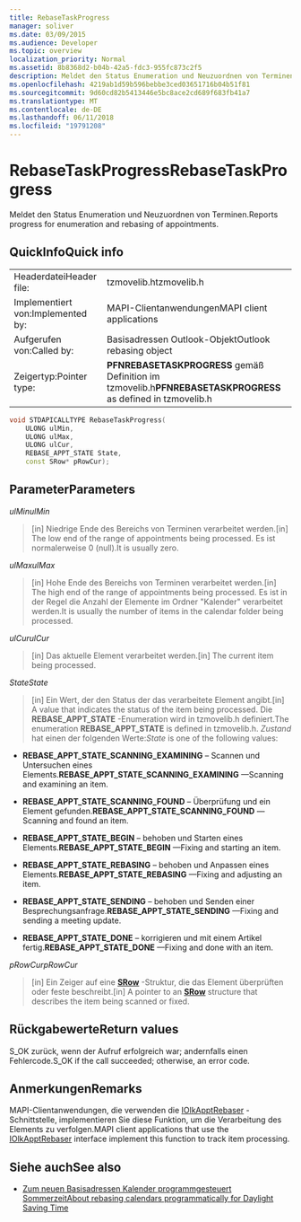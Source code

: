 ```yaml
---
title: RebaseTaskProgress
manager: soliver
ms.date: 03/09/2015
ms.audience: Developer
ms.topic: overview
localization_priority: Normal
ms.assetid: 8b8368d2-b04b-42a5-fdc3-955fc873c2f5
description: Meldet den Status Enumeration und Neuzuordnen von Terminen.
ms.openlocfilehash: 4219ab1d59b596bebbe3ced03651716b04b51f81
ms.sourcegitcommit: 9d60cd82b5413446e5bc8ace2cd689f683fb41a7
ms.translationtype: MT
ms.contentlocale: de-DE
ms.lasthandoff: 06/11/2018
ms.locfileid: "19791208"
---
```

# <a name="rebasetaskprogress"></a><span data-ttu-id="303e7-103">RebaseTaskProgress</span><span class="sxs-lookup"><span data-stu-id="303e7-103">RebaseTaskProgress</span></span>

<span data-ttu-id="303e7-104">Meldet den Status Enumeration und Neuzuordnen von Terminen.</span><span class="sxs-lookup"><span data-stu-id="303e7-104">Reports progress for enumeration and rebasing of appointments.</span></span>
  
## <a name="quick-info"></a><span data-ttu-id="303e7-105">QuickInfo</span><span class="sxs-lookup"><span data-stu-id="303e7-105">Quick info</span></span>

|||
|:-----|:-----|
|<span data-ttu-id="303e7-106">Headerdatei</span><span class="sxs-lookup"><span data-stu-id="303e7-106">Header file:</span></span>  <br/> |<span data-ttu-id="303e7-107">tzmovelib.h</span><span class="sxs-lookup"><span data-stu-id="303e7-107">tzmovelib.h</span></span>  <br/> |
|<span data-ttu-id="303e7-108">Implementiert von:</span><span class="sxs-lookup"><span data-stu-id="303e7-108">Implemented by:</span></span>  <br/> |<span data-ttu-id="303e7-109">MAPI-Clientanwendungen</span><span class="sxs-lookup"><span data-stu-id="303e7-109">MAPI client applications</span></span>  <br/> |
|<span data-ttu-id="303e7-110">Aufgerufen von:</span><span class="sxs-lookup"><span data-stu-id="303e7-110">Called by:</span></span>  <br/> |<span data-ttu-id="303e7-111">Basisadressen Outlook-Objekt</span><span class="sxs-lookup"><span data-stu-id="303e7-111">Outlook rebasing object</span></span>  <br/> |
|<span data-ttu-id="303e7-112">Zeigertyp:</span><span class="sxs-lookup"><span data-stu-id="303e7-112">Pointer type:</span></span>  <br/> |<span data-ttu-id="303e7-113">**PFNREBASETASKPROGRESS** gemäß Definition im tzmovelib.h</span><span class="sxs-lookup"><span data-stu-id="303e7-113">**PFNREBASETASKPROGRESS** as defined in tzmovelib.h</span></span>  <br/> |
   
```cpp
void STDAPICALLTYPE RebaseTaskProgress(  
    ULONG ulMin, 
    ULONG ulMax, 
    ULONG ulCur, 
    REBASE_APPT_STATE State, 
    const SRow* pRowCur); 

```

## <a name="parameters"></a><span data-ttu-id="303e7-114">Parameter</span><span class="sxs-lookup"><span data-stu-id="303e7-114">Parameters</span></span>

<span data-ttu-id="303e7-115">_ulMin_</span><span class="sxs-lookup"><span data-stu-id="303e7-115">_ulMin_</span></span>
  
> <span data-ttu-id="303e7-116">[in] Niedrige Ende des Bereichs von Terminen verarbeitet werden.</span><span class="sxs-lookup"><span data-stu-id="303e7-116">[in] The low end of the range of appointments being processed.</span></span> <span data-ttu-id="303e7-117">Es ist normalerweise 0 (null).</span><span class="sxs-lookup"><span data-stu-id="303e7-117">It is usually zero.</span></span>
    
<span data-ttu-id="303e7-118">_ulMax_</span><span class="sxs-lookup"><span data-stu-id="303e7-118">_ulMax_</span></span>
  
> <span data-ttu-id="303e7-119">[in] Hohe Ende des Bereichs von Terminen verarbeitet werden.</span><span class="sxs-lookup"><span data-stu-id="303e7-119">[in] The high end of the range of appointments being processed.</span></span> <span data-ttu-id="303e7-120">Es ist in der Regel die Anzahl der Elemente im Ordner "Kalender" verarbeitet werden.</span><span class="sxs-lookup"><span data-stu-id="303e7-120">It is usually the number of items in the calendar folder being processed.</span></span>
    
<span data-ttu-id="303e7-121">_ulCur_</span><span class="sxs-lookup"><span data-stu-id="303e7-121">_ulCur_</span></span>
  
> <span data-ttu-id="303e7-122">[in] Das aktuelle Element verarbeitet werden.</span><span class="sxs-lookup"><span data-stu-id="303e7-122">[in] The current item being processed.</span></span>
    
<span data-ttu-id="303e7-123">_State_</span><span class="sxs-lookup"><span data-stu-id="303e7-123">_State_</span></span>
  
> <span data-ttu-id="303e7-124">[in] Ein Wert, der den Status der das verarbeitete Element angibt.</span><span class="sxs-lookup"><span data-stu-id="303e7-124">[in] A value that indicates the status of the item being processed.</span></span> <span data-ttu-id="303e7-125">Die **REBASE_APPT_STATE** -Enumeration wird in tzmovelib.h definiert.</span><span class="sxs-lookup"><span data-stu-id="303e7-125">The enumeration **REBASE_APPT_STATE** is defined in tzmovelib.h.</span></span>  <span data-ttu-id="303e7-126">_Zustand_ hat einen der folgenden Werte:</span><span class="sxs-lookup"><span data-stu-id="303e7-126">_State_ is one of the following values:</span></span> 
    
   - <span data-ttu-id="303e7-127">**REBASE_APPT_STATE_SCANNING_EXAMINING** – Scannen und Untersuchen eines Elements.</span><span class="sxs-lookup"><span data-stu-id="303e7-127">**REBASE_APPT_STATE_SCANNING_EXAMINING** —Scanning and examining an item.</span></span> 
    
   - <span data-ttu-id="303e7-128">**REBASE_APPT_STATE_SCANNING_FOUND** – Überprüfung und ein Element gefunden.</span><span class="sxs-lookup"><span data-stu-id="303e7-128">**REBASE_APPT_STATE_SCANNING_FOUND** —Scanning and found an item.</span></span> 
    
   - <span data-ttu-id="303e7-129">**REBASE_APPT_STATE_BEGIN** – behoben und Starten eines Elements.</span><span class="sxs-lookup"><span data-stu-id="303e7-129">**REBASE_APPT_STATE_BEGIN** —Fixing and starting an item.</span></span> 
    
   - <span data-ttu-id="303e7-130">**REBASE_APPT_STATE_REBASING** – behoben und Anpassen eines Elements.</span><span class="sxs-lookup"><span data-stu-id="303e7-130">**REBASE_APPT_STATE_REBASING** —Fixing and adjusting an item.</span></span> 
    
   - <span data-ttu-id="303e7-131">**REBASE_APPT_STATE_SENDING** – behoben und Senden einer Besprechungsanfrage.</span><span class="sxs-lookup"><span data-stu-id="303e7-131">**REBASE_APPT_STATE_SENDING** —Fixing and sending a meeting update.</span></span> 
    
   - <span data-ttu-id="303e7-132">**REBASE_APPT_STATE_DONE** – korrigieren und mit einem Artikel fertig.</span><span class="sxs-lookup"><span data-stu-id="303e7-132">**REBASE_APPT_STATE_DONE** —Fixing and done with an item.</span></span> 
    
<span data-ttu-id="303e7-133">_pRowCur_</span><span class="sxs-lookup"><span data-stu-id="303e7-133">_pRowCur_</span></span>
  
> <span data-ttu-id="303e7-134">[in] Ein Zeiger auf eine **[SRow](http://msdn.microsoft.com/library/369c2d5c-8c2b-4314-9cb2-aaa89580aa2b%28Office.15%29.aspx)** -Struktur, die das Element überprüften oder feste beschreibt.</span><span class="sxs-lookup"><span data-stu-id="303e7-134">[in] A pointer to an **[SRow](http://msdn.microsoft.com/library/369c2d5c-8c2b-4314-9cb2-aaa89580aa2b%28Office.15%29.aspx)** structure that describes the item being scanned or fixed.</span></span> 
    
## <a name="return-values"></a><span data-ttu-id="303e7-135">Rückgabewerte</span><span class="sxs-lookup"><span data-stu-id="303e7-135">Return values</span></span>

<span data-ttu-id="303e7-136">S_OK zurück, wenn der Aufruf erfolgreich war; andernfalls einen Fehlercode.</span><span class="sxs-lookup"><span data-stu-id="303e7-136">S_OK if the call succeeded; otherwise, an error code.</span></span>
  
## <a name="remarks"></a><span data-ttu-id="303e7-137">Anmerkungen</span><span class="sxs-lookup"><span data-stu-id="303e7-137">Remarks</span></span>

<span data-ttu-id="303e7-138">MAPI-Clientanwendungen, die verwenden die [IOlkApptRebaser](iolkapptrebaser.md) -Schnittstelle, implementieren Sie diese Funktion, um die Verarbeitung des Elements zu verfolgen.</span><span class="sxs-lookup"><span data-stu-id="303e7-138">MAPI client applications that use the [IOlkApptRebaser](iolkapptrebaser.md) interface implement this function to track item processing.</span></span> 
  
## <a name="see-also"></a><span data-ttu-id="303e7-139">Siehe auch</span><span class="sxs-lookup"><span data-stu-id="303e7-139">See also</span></span>

- [<span data-ttu-id="303e7-140">Zum neuen Basisadressen Kalender programmgesteuert Sommerzeit</span><span class="sxs-lookup"><span data-stu-id="303e7-140">About rebasing calendars programmatically for Daylight Saving Time</span></span>](about-rebasing-calendars-programmatically-for-daylight-saving-time.md)

